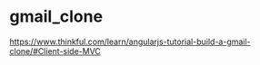 # gmail_clone
https://www.thinkful.com/learn/angularjs-tutorial-build-a-gmail-clone/#Client-side-MVC
